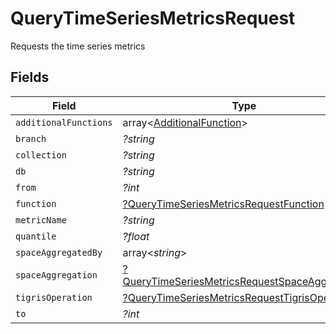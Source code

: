# QueryTimeSeriesMetricsRequest

Requests the time series metrics


## Fields

| Field                                                                                                                  | Type                                                                                                                   | Required                                                                                                               | Description                                                                                                            |
| ---------------------------------------------------------------------------------------------------------------------- | ---------------------------------------------------------------------------------------------------------------------- | ---------------------------------------------------------------------------------------------------------------------- | ---------------------------------------------------------------------------------------------------------------------- |
| `additionalFunctions`                                                                                                  | array<[AdditionalFunction](../../models/shared/AdditionalFunction.md)>                                                 | :heavy_minus_sign:                                                                                                     | N/A                                                                                                                    |
| `branch`                                                                                                               | *?string*                                                                                                              | :heavy_minus_sign:                                                                                                     | N/A                                                                                                                    |
| `collection`                                                                                                           | *?string*                                                                                                              | :heavy_minus_sign:                                                                                                     | N/A                                                                                                                    |
| `db`                                                                                                                   | *?string*                                                                                                              | :heavy_minus_sign:                                                                                                     | N/A                                                                                                                    |
| `from`                                                                                                                 | *?int*                                                                                                                 | :heavy_minus_sign:                                                                                                     | N/A                                                                                                                    |
| `function`                                                                                                             | [?QueryTimeSeriesMetricsRequestFunction](../../models/shared/QueryTimeSeriesMetricsRequestFunction.md)                 | :heavy_minus_sign:                                                                                                     | N/A                                                                                                                    |
| `metricName`                                                                                                           | *?string*                                                                                                              | :heavy_minus_sign:                                                                                                     | N/A                                                                                                                    |
| `quantile`                                                                                                             | *?float*                                                                                                               | :heavy_minus_sign:                                                                                                     | N/A                                                                                                                    |
| `spaceAggregatedBy`                                                                                                    | array<*string*>                                                                                                        | :heavy_minus_sign:                                                                                                     | N/A                                                                                                                    |
| `spaceAggregation`                                                                                                     | [?QueryTimeSeriesMetricsRequestSpaceAggregation](../../models/shared/QueryTimeSeriesMetricsRequestSpaceAggregation.md) | :heavy_minus_sign:                                                                                                     | N/A                                                                                                                    |
| `tigrisOperation`                                                                                                      | [?QueryTimeSeriesMetricsRequestTigrisOperation](../../models/shared/QueryTimeSeriesMetricsRequestTigrisOperation.md)   | :heavy_minus_sign:                                                                                                     | N/A                                                                                                                    |
| `to`                                                                                                                   | *?int*                                                                                                                 | :heavy_minus_sign:                                                                                                     | N/A                                                                                                                    |